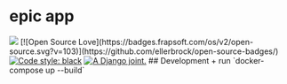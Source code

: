 epic app
========
<a>
    <img src="https://img.shields.io/badge/built%20with-Cookiecutter%20Django%20Vue-blue.svg" />
</a>
[![Open Source Love](https://badges.frapsoft.com/os/v2/open-source.svg?v=103)](https://github.com/ellerbrock/open-source-badges/)
<a href="https://github.com/ambv/black"><img alt="Code style: black" src="https://img.shields.io/badge/code%20style-black-000000.svg"></a>
<a href="http://www.djangoproject.com/"><img src="https://www.djangoproject.com/m/img/badges/djangojoint107x25.gif" border="0" alt="A Django joint." title="A Django joint." /></a>
## Development
+ run `docker-compose up --build`

